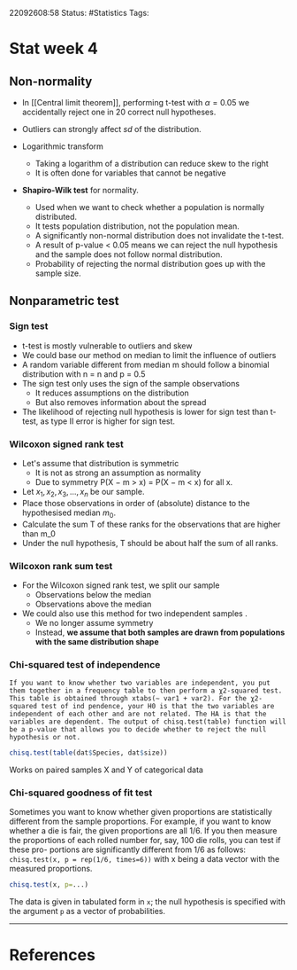 22092608:58
Status:  #Statistics
Tags: 

# Stat week 4
## Non-normality
- In [[Central limit theorem]], performing t-test with $\alpha=0.05$ we accidentally reject one in 20 correct null hypotheses.
- Outliers can strongly affect $sd$ of the distribution.

-   Logarithmic transform
	- Taking a logarithm of a distribution can reduce skew to the right
	- It is often done for variables that cannot be negative
-   **Shapiro-Wilk test** for normality.
	- Used when we want to check whether a population is normally distributed. 
	- It tests population distribution, not the population mean.
	- A significantly non-normal distribution does not invalidate the t-test. 
	- A result of p-value < 0.05 means we can reject the null hypothesis and the sample does not follow normal distribution.
	- Probability of rejecting the normal distribution goes up with the sample size. 

## Nonparametric test
### Sign test
- t-test is mostly vulnerable to outliers and skew
- We could base our method on median to limit the influence of outliers
- A random variable different from median m should follow a binomial distribution with n = n and p = 0.5
- The sign test only uses the sign of the sample observations
	- It reduces assumptions on the distribution
	- But also removes information about the spread 
- The likelihood of rejecting null hypothesis is lower for sign test than t-test, as type II error is higher for sign test.

### Wilcoxon signed rank test
- Let's assume that distribution is symmetric
	- It is not as strong an assumption as normality
	- Due to symmetry P(X − m > x) = P(X − m < x) for all x.
- Let $x_1, x_2, x_3, ... , x_n$ be our sample.
- Place those observations in order of (absolute) distance to the hypothesised median $m_0$. 
- Calculate the sum T of these ranks for the observations that are higher than m_0
- Under the null hypothesis, T should be about half the sum of all ranks.

### Wilcoxon rank sum test
- For the Wilcoxon signed rank test, we split our sample 
	- Observations below the median  
	- Observations above the median
- We could also use this method for two independent samples .
	- We no longer assume symmetry  
	- Instead, **we assume that both samples are drawn from populations with the same distribution shape**
### Chi-squared test of independence
	If you want to know whether two variables are independent, you put them together in a frequency table to then perform a χ2-squared test. This table is obtained through xtabs(∼ var1 + var2). For the χ2-squared test of ind pendence, your H0 is that the two variables are independent of each other and are not related. The HA is that the variables are dependent. The output of chisq.test(table) function will be a p-value that allows you to decide whether to reject the null hypothesis or not.

```R
chisq.test(table(dat$Species, dat$size))
```

Works on paired samples X and Y of categorical data

### Chi-squared goodness of fit test
Sometimes you want to know whether given proportions are statistically different from the sample proportions. For example, if you want to know whether a die is fair, the given proportions are all 1/6. If you then measure the proportions of each rolled number for, say, 100 die rolls, you can test if these pro- portions are significantly different from 1/6 as follows: `chisq.test(x, p = rep(1/6, times=6))` with x being a data vector with the measured proportions.
```R
chisq.test(x, p=...)
```
The data is given in tabulated form in `x`; the null hypothesis is specified with the argument `p` as a vector of probabilities. 


---
# References